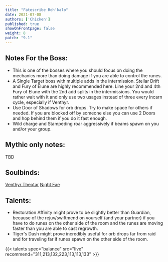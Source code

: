 ```yaml
---
title: "Fatescribe Roh'kalo"
date: 2021-07-08
authors: ['Chicken']
published: true
showOnFrontpage: false
weight: 8
patch: "9.1"
---
```



## Notes For the Boss:
- This is one of the bosses where you should focus on doing the mechanics more than doing damage if you are able to control the runes. 
- A Single Target boss with multiple adds in the intermission. Stellar Drift and Fury of Elune are highly recommended here. Line your 2nd and 4th Fury of Elune with the 2nd add splits in the intermissions. You would rather wait with it and only use two usages instead of three every Incarn cycle, especially if Venthyr.
- Use Door of Shadows for orb drops. Try to make space for others if needed. If you are blocked off by someone else you can use 2 Doors and hop behind them if you do it fast enough.
- Wild charge and Stampeding roar aggressively if beams spawn on you and/or your group.


## Mythic only notes:
TBD

## Soulbinds:
[Venthyr Theotar](https://ptr.wowhead.com/soulbind-calc/venthyr/theotar-the-mad-duke/druid/AwCW75YCFTUgACU1ygASBTWHACUy4gAiBTJJABUyPwA)
[Night Fae](https://ptr.wowhead.com/soulbind-calc/night-fae/niya/druid)

## Talents:
- Restoration Affinity might prove to be slightly better than Guardian, because of the rejuv/swiftmend on yourself (and your partner) if you have to do runes on the other side of the room and the runes are moving faster than you are able to cast regrowth.
- Tiger's Dash might prove incredibly useful for orb drops far from raid and for traveling far if runes spawn on the other side of the room.


{{< talents spec="balance" src="live" recommend="311,213,132,223,113,113,133" >}}




